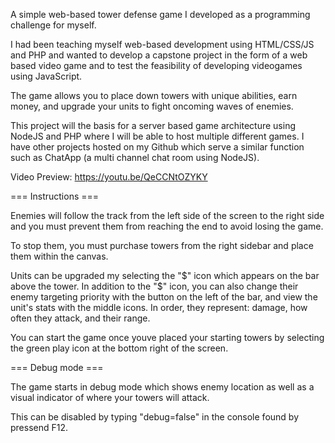 A simple web-based tower defense game I developed as a programming challenge for myself.

I had been teaching myself web-based development using HTML/CSS/JS and PHP and wanted to develop
a capstone project in the form of a web based video game and to test the feasibility of developing 
videogames using JavaScript.

The game allows you to place down towers with unique abilities, earn money,
and upgrade your units to fight oncoming waves of enemies.

This project will the basis for a server based game architecture using NodeJS and PHP where 
I will be able to host multiple different games. I have other projects hosted on my Github 
which serve a similar function such as ChatApp (a multi channel chat room using NodeJS).

Video Preview: https://youtu.be/QeCCNtOZYKY

=== Instructions ===

Enemies will follow the track from the left side of the screen to the right side and you must prevent
them from reaching the end to avoid losing the game.

To stop them, you must purchase towers from the right sidebar and place them within the canvas.

Units can be upgraded my selecting the "$" icon which appears on the bar above the tower.
In addition to the "$" icon, you can also change their enemy targeting priority with the button on the left of the bar,
and view the unit's stats with the middle icons. In order, they represent: damage, how often they attack, and their range.

You can start the game once youve placed your starting towers by selecting the green play icon at the bottom right of the screen.

=== Debug mode ===

The game starts in debug mode which shows enemy location as well as a visual indicator of where your towers will attack.

This can be disabled by typing "debug=false" in the console found by pressend F12.

